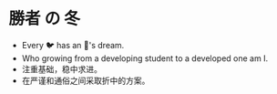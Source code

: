 # 勝者 の 冬

- Every 🐦 has an 🦅's dream.
- Who growing from a developing student to a developed one am I.
- 注重基础，稳中求进。
- 在严谨和通俗之间采取折中的方案。


